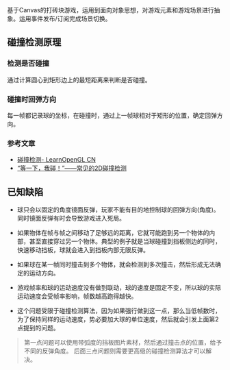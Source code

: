 基于Canvas的打砖块游戏，运用到面向对象思想，对游戏元素和游戏场景进行抽象。运用事件发布/订阅完成场景切换。

## 碰撞检测原理

### 检测是否碰撞
通过计算圆心到矩形边上的最短距离来判断是否碰撞。

### 碰撞时回弹方向
每一帧都记录球的坐标，在碰撞时，通过上一帧球相对于矩形的位置，确定回弹方向。

### 参考文章
- [碰撞检测- LearnOpenGL CN](https://learnopengl-cn.github.io/06%20In%20Practice/2D-Game/05%20Collisions/02%20Collision%20detection/)
- [“等一下，我碰！”——常见的2D碰撞检测](https://aotu.io/notes/2017/02/16/2d-collision-detection/index.html)

## 已知缺陷
- 球只会以固定的角度镜面反弹，玩家不能有目的地控制球的回弹方向(角度)。同时镜面反弹有时会导致游戏进入死局。 

- 如果物体在帧与帧之间移动了足够远的距离，它就可能跑到另一个物体的内部，甚至直接穿过另一个物体。典型的例子就是当球碰撞到挡板侧边的同时，快速移动挡板，球就会进入到挡板内部无限反弹。
- 如果球在某一帧同时撞击到多个物体，就会检测到多次撞击，然后形成无法确定的运动方向。
- 游戏帧率和球的运动速度没有做到联动，球的速度是固定不变，所以球的实际运动速度会受帧率影响，帧数越高跑得越快。
- 这个问题受限于碰撞检测算法，因为如果强行做到这一点，那么当低帧数时，为了保持同样的运动速度，势必要加大球的单位速度，然后就会引发上面第2点提到的问题。

> 第一点问题可以使用带弧度的挡板图片素材，然后通过撞击点的位置，给予不同的反弹角度。
> 后面三点问题则需要更高级的碰撞检测算法才可以解决。

